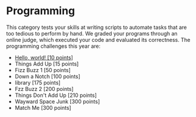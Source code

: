 # Programming

This category tests your skills at writing scripts to automate tasks that are too tedious to perform by hand. We graded your programs through an online judge, which executed your code and evaluated its correctness. The programming challenges this year are:

* [Hello, world! \[10 points\]](/programming/hello-world-10-points.md)
* Things Add Up \[15 points\]
* Fizz Buzz 1 \[50 points\]
* Down a Notch \[100 points\]
* library \[175 points\]
* Fzz Buzz 2 \[200 points\]
* Things Don't Add Up \[210 points\]
* Wayward Space Junk \[300 points\]
* Match Me \[300 points\]



